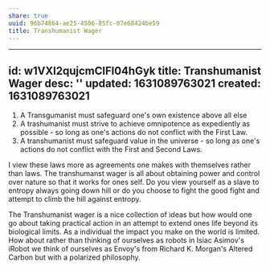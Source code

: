 ```yaml
---
share: true
uuid: 96b74864-ae25-4506-85fc-07e68424be59
title: Transhumanist Wager
---
```

---
id: w1VXl2qujcmClFl04hGyk
title: Transhumanist Wager
desc: ''
updated: 1631089763021
created: 1631089763021
---

1.  A Transgumanist must safeguard one's own existence above all else
2.  A trashumanist must strive to achieve omnipotence as expediently as possible - so long as one's actions do not conflict with the First Law.
3.  A transhumanist must safeguard value in the universe - so long as one's actions do not conflict with the First and Second Laws.

I view these laws more as agreements one makes with themselves rather than laws. The transhumanst wager is all about obtaining power and control over nature so that it works for ones self. Do you view yourself as a slave to entropy always going down hill or do you choose to fight the good fight and attempt to climb the hill against entropy.

The Transhumanist wager is a nice collection of ideas but how would one go about taking practical action in an attempt to extend ones life beyond its biological limits. As a individual the impact you make on the world is limited. How about rather than thinking of ourselves as robots in Isiac Asimov's iRobot we think of ourselves as Envoy's from Richard K. Morgan's Altered Carbon but with a polarized philosophy.
